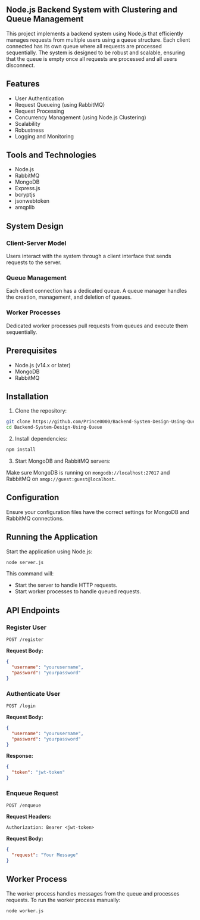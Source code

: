 
## Node.js Backend System with Clustering and Queue Management

This project implements a backend system using Node.js that efficiently manages requests from multiple users using a queue structure. Each client connected has its own queue where all requests are processed sequentially. The system is designed to be robust and scalable, ensuring that the queue is empty once all requests are processed and all users disconnect.

## Features

- User Authentication
- Request Queueing (using RabbitMQ)
- Request Processing
- Concurrency Management (using Node.js Clustering)
- Scalability
- Robustness
- Logging and Monitoring

## Tools and Technologies

- Node.js
- RabbitMQ
- MongoDB
- Express.js
- bcryptjs
- jsonwebtoken
- amqplib

## System Design

### Client-Server Model
Users interact with the system through a client interface that sends requests to the server.

### Queue Management
Each client connection has a dedicated queue. A queue manager handles the creation, management, and deletion of queues.

### Worker Processes
Dedicated worker processes pull requests from queues and execute them sequentially.

## Prerequisites

- Node.js (v14.x or later)
- MongoDB
- RabbitMQ

## Installation

1. Clone the repository:

```bash
git clone https://github.com/Prince0000/Backend-System-Design-Using-Queue.git
cd Backend-System-Design-Using-Queue
```

2. Install dependencies:

```bash
npm install
```

3. Start MongoDB and RabbitMQ servers:

Make sure MongoDB is running on `mongodb://localhost:27017` and RabbitMQ on `amqp://guest:guest@localhost`.

## Configuration

Ensure your configuration files have the correct settings for MongoDB and RabbitMQ connections.

## Running the Application

Start the application using Node.js:

```bash
node server.js
```

This command will:
- Start the server to handle HTTP requests.
- Start worker processes to handle queued requests.

## API Endpoints

### Register User

```http
POST /register
```

**Request Body:**

```json
{
  "username": "yourusername",
  "password": "yourpassword"
}
```

### Authenticate User

```http
POST /login
```

**Request Body:**

```json
{
  "username": "yourusername",
  "password": "yourpassword"
}
```

**Response:**

```json
{
  "token": "jwt-token"
}
```

### Enqueue Request

```http
POST /enqueue
```

**Request Headers:**

```http
Authorization: Bearer <jwt-token>
```

**Request Body:**

```json
{
  "request": "Your Message"
}
```

## Worker Process

The worker process handles messages from the queue and processes requests. To run the worker process manually:

```bash
node worker.js
```
